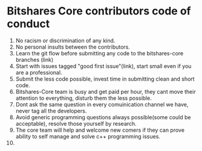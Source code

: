 # Bitshares Core contributors code of conduct

1) No racism or discrimination of any kind.
2) No personal insults between the contributors.
3) Learn the git flow before submitting any code to the bitshares-core branches (link)
4) Start with issues tagged "good first issue"(link), start small even if you are a professional.
5) Submit the less code possible, invest time in submitting clean and short code.
6) Bitshares-Core team is busy and get paid per hour, they cant move their attention to everything, disturb them the less possible.
7) Dont ask the same question in every comuinication channel we have, never tag all the developers.
8) Avoid generic programming questions always possible(some could be acceptable), resolve those yourself by research.
9) The core team will help and welcome new comers if they can prove ability to self manage and solve c++ programming issues. 
10) 

